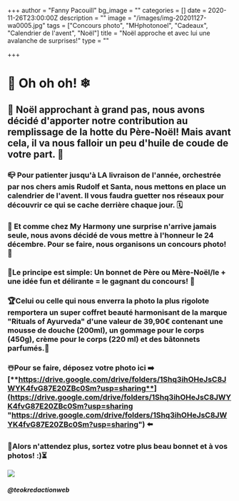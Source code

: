 +++
author = "Fanny Pacouill"
bg_image = ""
categories = []
date = 2020-11-26T23:00:00Z
description = ""
image = "/images/img-20201127-wa0005.jpg"
tags = ["Concours photo", "MHphotonoel", "Cadeaux", "Calendrier de l'avent", "Noël"]
title = "Noël approche et avec lui une avalanche de surprises!"
type = ""

+++
# 🎅 Oh oh oh! ❄

## 🧣 Noël approchant à grand pas, nous avons décidé d'apporter notre contribution au remplissage de la hotte du Père-Noël! Mais avant cela, il va nous falloir un peu d'huile de coude de votre part. 🧤

### 📪 Pour patienter jusqu'à LA livraison de l'année, orchestrée par nos chers amis Rudolf et Santa, nous mettons en place un calendrier de l'avent. Il vous faudra guetter nos réseaux pour découvrir ce qui se cache derrière chaque jour. 🗓

### 🎁 Et comme chez My Harmony une surprise n'arrive jamais seule, nous avons décidé de vous mettre à l'honneur le 24 décembre. Pour se faire, nous organisons un concours photo! 📸

### **🎄Le principe est simple: Un bonnet de Père ou Mère-Noël/le + une idée fun et délirante = le gagnant du concours! 🥇**

### 🏆Celui ou celle qui nous enverra la photo la plus rigolote remportera un super coffret beauté harmonisant de la marque "Rituals of Ayurveda" d'une valeur de 39,90€ contenant une mousse de douche (200ml), un gommage pour le corps (450g), crème pour le corps (220 ml) et des bâtonnets parfumés.🧴

### ☃️Pour se faire, déposez votre photo ici ➡️ [**https://drive.google.com/drive/folders/1Shq3ihOHeJsC8JWYK4fvG87E20ZBc0Sm?usp=sharing**](https://drive.google.com/drive/folders/1Shq3ihOHeJsC8JWYK4fvG87E20ZBc0Sm?usp=sharing "https://drive.google.com/drive/folders/1Shq3ihOHeJsC8JWYK4fvG87E20ZBc0Sm?usp=sharing") ⬅️

### 🚦Alors n'attendez plus, sortez votre plus beau bonnet et à vos photos! :)⏳

![](/images/img-20201127-wa0001.jpg)

##### _@teokredactionweb_